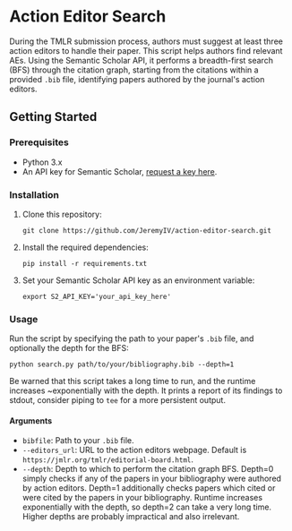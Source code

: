 # Action Editor Search

During the TMLR submission process, authors must suggest at least three action editors to handle their paper. This script helps authors find relevant AEs. Using the Semantic Scholar API, it performs a breadth-first search (BFS) through the citation graph, starting from the citations within a provided `.bib` file, identifying papers authored by the journal's action editors.

## Getting Started

### Prerequisites

- Python 3.x
- An API key for Semantic Scholar, [request a key here](https://www.semanticscholar.org/product/api#api-key-form).

### Installation

1. Clone this repository:
   ```
   git clone https://github.com/JeremyIV/action-editor-search.git
   ```
2. Install the required dependencies:
   ```
   pip install -r requirements.txt
   ```
3. Set your Semantic Scholar API key as an environment variable:
   ```
   export S2_API_KEY='your_api_key_here'
   ```

### Usage

Run the script by specifying the path to your paper's `.bib` file, and optionally the depth for the BFS:

```
python search.py path/to/your/bibliography.bib --depth=1
```

Be warned that this script takes a long time to run, and the runtime increases ~exponentially with the depth. It prints a report of its findings to stdout, consider piping to `tee` for a more persistent output.

#### Arguments

- `bibfile`: Path to your `.bib` file.
- `--editors_url`: URL to the action editors webpage. Default is `https://jmlr.org/tmlr/editorial-board.html`.
- `--depth`: Depth to which to perform the citation graph BFS. Depth=0 simply checks if any of the papers in your bibliography were authored by action editors. Depth=1 additionally checks papers which cited or were cited by the papers in your bibliography. Runtime increases exponentially with the depth, so depth=2 can take a very long time. Higher depths are probably impractical and also irrelevant.
